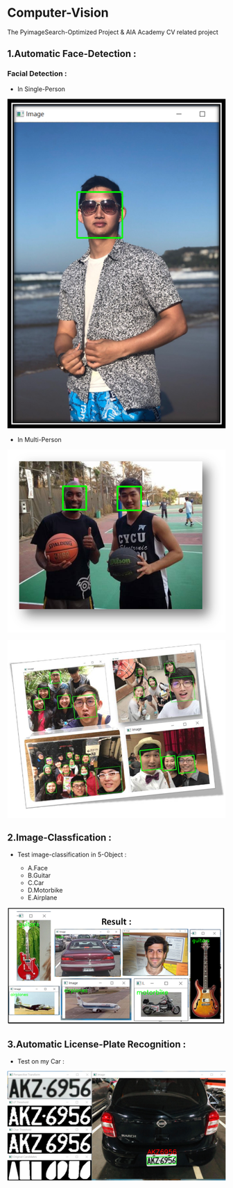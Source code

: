 # Computer-Vision

The PyimageSearch-Optimized Project & AIA Academy CV related project


## 1.Automatic Face-Detection : 

### Facial Detection : 

- In Single-Person

![image](data/2.png)

- In Multi-Person

![image](data/chp_1_0_basletball.png)

![image](data/Multi_Face2.JPG)

## 2.Image-Classfication : 

- Test image-classification in 5-Object :

    - A.Face 
    - B.Guitar
    - C.Car
    - D.Motorbike
    - E.Airplane

![image](data/chp_4_6_Classified_Result.png)


## 3.Automatic License-Plate Recognition  :

- Test on my Car :

![image](data/Car_Label.png)

